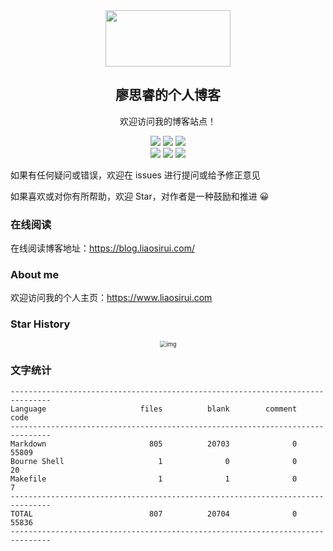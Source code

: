 <div align="center">
<img src=".assets/logo.jpeg" height="90" width="200" />
<h2 align="center"> 廖思睿的个人博客 </h2>
<p align="center">
欢迎访问我的博客站点！
</p>
<p align="center">
  <img src="https://img.shields.io/badge/Maintainer-cyril@liaosirui.com-blue.svg">
  <img src="https://img.shields.io/badge/Language-Markdown-green.svg">
  <img src="https://img.shields.io/badge/license-Apache2-blue.svg?style=flat">
  <br />
  <img src="https://img.shields.io/github/stars/LiaoSirui/blog-docs.svg?style=social&label=Star">
  <img src="https://img.shields.io/github/forks/LiaoSirui/blog-docs.svg?style=social&label=Fork">
  <img src="https://img.shields.io/github/forks/LiaoSirui/blog-docs.svg?style=social&label=Watch">
</p>
</div>

如果有任何疑问或错误，欢迎在 issues 进行提问或给予修正意见

如果喜欢或对你有所帮助，欢迎 Star，对作者是一种鼓励和推进 😀

### 在线阅读

在线阅读博客地址：<https://blog.liaosirui.com/>

### About me

欢迎访问我的个人主页：<https://www.liaosirui.com>

### Star History

<div align="center"><img src="https://api.star-history.com/svg?repos=LiaoSirui/blog-docs&type=Date" alt="img" style="zoom: 67%;" /></div>

### 文字统计

```plain
-------------------------------------------------------------------------------
Language                     files          blank        comment           code
-------------------------------------------------------------------------------
Markdown                       805          20703              0          55809
Bourne Shell                     1              0              0             20
Makefile                         1              1              0              7
-------------------------------------------------------------------------------
TOTAL                          807          20704              0          55836
-------------------------------------------------------------------------------
```
